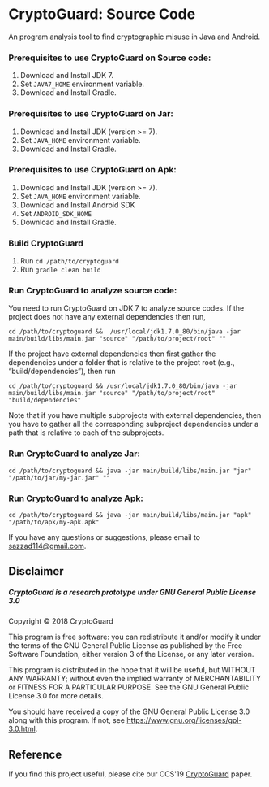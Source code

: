# CryptoGuard: Source Code

An program analysis tool to find cryptographic misuse in Java and Android.

### Prerequisites to use CryptoGuard on Source code:

1. Download and Install JDK 7.
2. Set `JAVA7_HOME` environment variable.
3. Download and Install Gradle.

### Prerequisites to use CryptoGuard on Jar:

1. Download and Install JDK (version >= 7).
2. Set `JAVA_HOME` environment variable.
3. Download and Install Gradle.

### Prerequisites to use CryptoGuard on Apk:

1. Download and Install JDK (version >= 7).
2. Set `JAVA_HOME` environment variable.
3. Download and Install Android SDK
4. Set `ANDROID_SDK_HOME`
5. Download and Install Gradle.

### Build CryptoGuard
1. Run `cd /path/to/cryptoguard`
2. Run `gradle clean build`

### Run CryptoGuard to analyze source code:

You need to run CryptoGuard on JDK 7 to analyze source codes. If the project does not have any external dependencies then run,
     
`cd /path/to/cryptoguard &&  /usr/local/jdk1.7.0_80/bin/java -jar main/build/libs/main.jar "source" "/path/to/project/root" ""`

If the project have external dependencies then first gather the dependencies under a folder that is relative to the project root (e.g., “build/dependencies”), then run

`cd /path/to/cryptoguard && /usr/local/jdk1.7.0_80/bin/java -jar main/build/libs/main.jar "source" "/path/to/project/root" "build/dependencies"`

Note that if you have multiple subprojects with external dependencies, then you have to gather all the corresponding subproject dependencies under a path that is relative to each of the subprojects.

### Run CryptoGuard to analyze Jar:

`cd /path/to/cryptoguard && java -jar main/build/libs/main.jar "jar" "/path/to/jar/my-jar.jar" ""`

### Run CryptoGuard to analyze Apk:

`cd /path/to/cryptoguard && java -jar main/build/libs/main.jar "apk" "/path/to/apk/my-apk.apk" `

If you have any questions or suggestions, please email to sazzad114@gmail.com.

## Disclaimer

##### CryptoGuard is a research prototype under GNU General Public License 3.0

 Copyright © 2018 CryptoGuard

 This program is free software: you can redistribute it and/or modify it under the terms of the GNU General Public License as published by the Free Software Foundation, either version 3 of the License, or any later version.
 
 This program is distributed in the hope that it will be useful, but WITHOUT ANY WARRANTY; without even the implied warranty of MERCHANTABILITY or FITNESS FOR A PARTICULAR PURPOSE.  See the GNU General Public License 3.0 for more details.
 
 You should have received a copy of the GNU General Public License 3.0 along with this program.  If not, see <https://www.gnu.org/licenses/gpl-3.0.html>.

## Reference

If you find this project useful, please cite our CCS'19 [CryptoGuard](https://dl.acm.org/citation.cfm?doid=3319535.3345659) paper.
